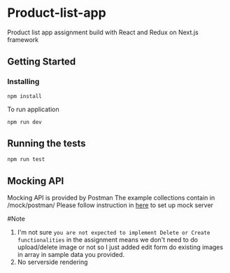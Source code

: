 # Product-list-app

Product list app assignment 
build with React and Redux on Next.js framework

## Getting Started

### Installing
```
npm install
```
To run application

```
npm run dev
```

## Running the tests

```
npm run test
```

## Mocking API

Mocking API is provided by Postman 
The example collections contain in /mock/postman/ 
Please follow instruction in [here](https://learning.getpostman.com/docs/postman/mock_servers/setting_up_mock/) to set up mock server


#Note
1. I'm not sure `you are not expected to implement Delete or Create functionalities` in the assignment means we don't need to do upload/delete image or not so I just added edit form do existing images in array in sample data you provided. 
2. No serverside rendering

